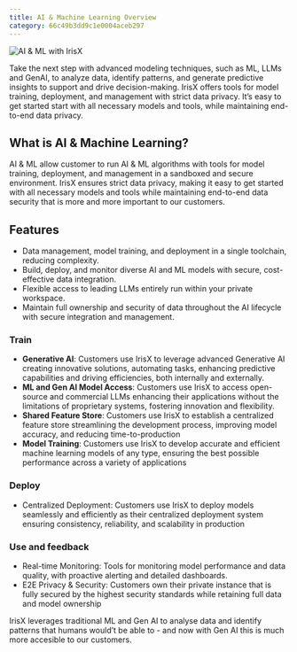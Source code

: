 ```yaml
---
title: AI & Machine Learning Overview
category: 66c49b3dd9c1e0004aceb297
---
```


![AI & ML with IrisX](https://cdn.statically.io/gh/trackunit/developer-hub/master/guides/ai-ml/ai-irisX.png)

Take the next step with advanced modeling techniques, such as ML, LLMs and GenAI, to analyze data, identify patterns, and generate predictive insights to support and drive decision-making. IrisX offers tools for model training, deployment, and management with strict data privacy. It’s easy to get started start with all necessary models and tools, while maintaining end-to-end data privacy.

## What is AI & Machine Learning?
AI & ML allow customer to run AI & ML algorithms with tools for model training, deployment, and management in a sandboxed and secure environment. IrisX ensures strict data privacy, making it easy to get started with all necessary models and tools while maintaining end-to-end data security that is more and more important to our customers.

## Features
- Data management, model training, and deployment in a single toolchain, reducing complexity.
- Build, deploy, and monitor diverse AI and ML models with secure, cost-effective data integration.
- Flexible access to leading LLMs entirely run within your private workspace.
- Maintain full ownership and security of data throughout the AI lifecycle with secure integration and management.

### Train
- **Generative AI**: Customers use IrisX to leverage advanced Generative AI creating innovative solutions, automating tasks, enhancing predictive capabilities and driving efficiencies, both internally and externally.
- **ML and Gen AI Model Access**: Customers use IrisX to access open-source and commercial LLMs enhancing their applications without the limitations of proprietary systems, fostering innovation and flexibility.
- **Shared Feature Store**: Customers use IrisX to establish a centralized feature store streamlining the development process, improving model accuracy, and reducing time-to-production
- **Model Training**: Customers use IrisX to develop accurate and efficient machine learning models of any type, ensuring the best possible performance across a variety of applications

### Deploy
- Centralized Deployment: Customers use IrisX to deploy models seamlessly and efficiently as their centralized deployment system ensuring consistency, reliability, and scalability in production

### Use and feedback
- Real-time Monitoring: Tools for monitoring model performance and data quality, with proactive alerting and detailed dashboards.
- E2E Privacy & Security: Customers own their private instance that is fully secured by the highest security standards while retaining full data and model ownership

IrisX leverages traditional ML and Gen AI to analyse data and identify patterns that humans would’t be able to - and now with Gen AI this is much more accesible to our customers.
